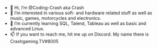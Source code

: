 - 👋 Hi, I’m @Coding-Crash aka Crash
- 👀 I’m interested in various soft- and hardware related stuff as well as music, games, motorcycles and electronics.
- 🌱 I’m currently learning SQL, Talend, Tableau as well as basic and advanced Linux.
- 📫 If you want to reach me, hit me up on Discord. My name there is Crashgaming.TV#8005
